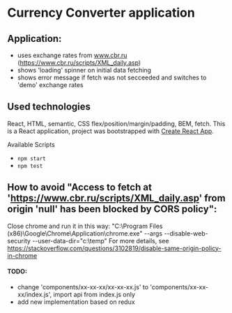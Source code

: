 # Currency Converter application

## Application:
 - uses exchange rates from www.cbr.ru (https://www.cbr.ru/scripts/XML_daily.asp)
 - shows 'loading' spinner on initial data fetching
 - shows error message if fetch was not secceeded and switches to 'demo' exchange rates

## Used technologies
React, HTML, semantic, CSS flex/position/margin/padding, BEM, fetch.
This is a React application, project was bootstrapped with [Create React App](https://github.com/facebook/create-react-app).

Available Scripts
- `npm start`
- `npm test`

## How to avoid "Access to fetch at 'https://www.cbr.ru/scripts/XML_daily.asp' from origin 'null' has been blocked by CORS policy":

Close chrome and run it in this way: "C:\Program Files (x86)\Google\Chrome\Application\chrome.exe" --args --disable-web-security --user-data-dir="c:\temp"
For more details, see https://stackoverflow.com/questions/3102819/disable-same-origin-policy-in-chrome

#### TODO:
- change 'components/xx-xx-xx/xx-xx-xx.js' to 'components/xx-xx-xx/index.js', import api from index.js only
- add new implementation based on redux
